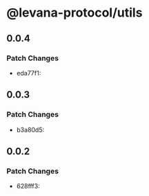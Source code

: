 # @levana-protocol/utils

## 0.0.4

### Patch Changes

- eda77f1:

## 0.0.3

### Patch Changes

- b3a80d5:

## 0.0.2

### Patch Changes

- 628fff3:
